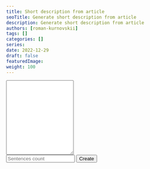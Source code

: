 ```yaml
---
title: Short description from article
seoTitle: Generate short description from article
description: Generate short description from article
authors: [roman-kurnovskii]
tags: []
categories: []
series:
date: 2022-12-29
draft: false
featuredImage:
weight: 100
---
```



<rawhtml>
<html>
  <head>
    <link rel="stylesheet" href="https://pyscript.net/latest/pyscript.css" />
    <script src="https://pyscript.net/latest/pyscript.js"></script>
  </head>
  <body>
<py-script src="/en/tracks/disser/utils/pyscript_get_short_text.py">  </py-script>
<div class="w-full mb-4 border border-gray-200 rounded-lg bg-gray-50 dark:bg-gray-700 dark:border-gray-600">
    <div class="px-4 py-2 bg-white rounded-t-lg dark:bg-gray-800">
        <textarea
            id="pyscripttextarea" rows="13"
            class="w-full px-0 text-sm text-gray-900 bg-white border-0 dark:bg-gray-800 focus:ring-0 dark:text-white dark:placeholder-gray-400"
            placeholder="Insert text article" required>
        </textarea>
    </div>
    <div class="flex justify-end py-2 border-t dark:border-gray-600">
        <input
            id="pyscriptsentnums" type="text"
            class="p-2.5 bg-gray-50 border border-gray-300 text-gray-900 text-sm rounded-lg focus:ring-blue-500 focus:border-blue-500 block  dark:bg-gray-700 dark:border-gray-600 dark:placeholder-gray-400 dark:text-white dark:focus:ring-blue-500 dark:focus:border-blue-500"
            placeholder="Sentences count" required/>
        <button
            id="pyscriptbutton" py-click="text_to_short()" type="submit"
            class="py-button inline-flex items-center mx-10 py-2.5 px-8 border-1 text-xs font-medium text-center rounded-lg focus:ring-4 focus:ring-blue-200 dark:focus:ring-blue-900 hover:bg-blue-800">
            Create
        </button>
    </div>
</div>
<p id="pyscriptoutput" class="text-yalla"></p>
</body>
</html>
</rawhtml>
